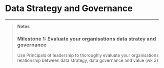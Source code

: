 # Data Strategy and Governance



---
> **Notes**
> ### Milestone 1: Evaluate your organisations data stratey and governance
>
> Use Principals of leadership to thoroughly evaluate your organisations relationship between data strategy, data governance and value (wk 3)

